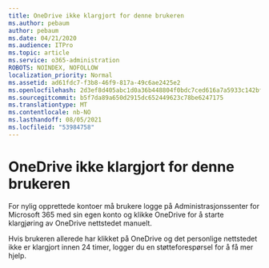 ```yaml
---
title: OneDrive ikke klargjort for denne brukeren
ms.author: pebaum
author: pebaum
ms.date: 04/21/2020
ms.audience: ITPro
ms.topic: article
ms.service: o365-administration
ROBOTS: NOINDEX, NOFOLLOW
localization_priority: Normal
ms.assetid: ad61fdc7-f3b8-46f9-817a-49c6ae2425e2
ms.openlocfilehash: 2d3ef8d405abc1d0a36b448804f0bdc7ced616a7a5933c142bfd3dd7e4596bd0
ms.sourcegitcommit: b5f7da89a650d2915dc652449623c78be6247175
ms.translationtype: MT
ms.contentlocale: nb-NO
ms.lasthandoff: 08/05/2021
ms.locfileid: "53984758"
---
```

# <a name="onedrive-is-not-provisioned-for-this-user"></a>OneDrive ikke klargjort for denne brukeren

For nylig opprettede kontoer må brukere logge på Administrasjonssenter for Microsoft 365 med sin egen konto og klikke OneDrive for å starte klargjøring av OneDrive nettstedet manuelt.
  
Hvis brukeren allerede har klikket på OneDrive og det personlige nettstedet ikke er klargjort innen 24 timer, logger du en støtteforespørsel for å få mer hjelp.
  

